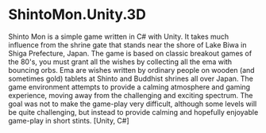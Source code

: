 # ShintoMon.Unity.3D
Shinto Mon is a simple game written in C# with Unity. It takes much influence from the shrine gate that stands near the shore of Lake Biwa in Shiga Prefecture, Japan. The game is based on classic breakout games of the 80's, you must grant all the wishes by collecting all the ema with bouncing orbs. Ema are wishes written by ordinary people on wooden (and sometimes gold) tablets at Shinto and Buddhist shrines all over Japan. The game environment attempts to provide a calming atmosphere and gaming experience, moving away from the challenging and exciting spectrum. The goal was not to make the game-play very difficult, although some levels will be quite challenging, but instead to provide calming and hopefully enjoyable game-play in short stints. [Unity, C#]

